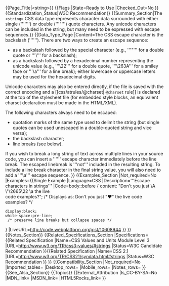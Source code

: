 {{Page_Title|&lt;string&gt;}}
{{Flags
|State=Ready to Use
|Checked_Out=No
}}
{{Standardization_Status|W3C Recommendation}}
{{Summary_Section|The <code>&lt;string></code> CSS data type represents character data surrounded with either single ('''&apos;''') or double ('''"''') quote characters.  Any unicode characters can be included in the string, but many need to be expressed with escape sequences.}}
{{Data_Type_Page
|Content=The CSS escape character is the backslash ('''\''').  There are two ways to create an escape sequence: 

* as a backslash followed by the special character (e.g., '''\"''' for a double quote or '''\\''' for a backslash);
* as a backslash followed by a hexadecimal number representing the unicode value (e.g.,  '''\22''' for a double quote, '''\263A''' for a smiley face or '''\a''' for a line break); either lowercase or uppercase letters may be used for the hexadecimal digits. 

Unicode characters may also be entered directly, if the file is saved with the correct encoding and a [[css/atrules/@charset| <code>@charset</code> rule]] is declared at the top of the stylesheet file (for embedded style blocks, an equivalent charset declaration must be made in the HTML/XML).

The following characters always need to be escaped:

* quotation marks of the same type used to delimit the string (but single quotes can be used unescaped in a double-quoted string and vice versa);
* the backslash character;
* line breaks (see below).

If you wish to break a long string of text across multiple lines in your source code, you can insert a '''\''' escape character immediately before the line break.  The escaped linebreak is '''not''' included in the resulting string.  To include a line break character in the final string value, you will also need to add a '''\a''' escape sequence.
}}
{{Examples_Section
|Not_required=No
|Examples={{Single Example
|Language=CSS
|Description='''Escape characters in strings'''
|Code=body::before {
    content: "Don't you just \A &#92;"&#92;2665&#92;22 \a the live \
              code examples?"; 
/* Displays as:
Don't you just 
"♥" 
the live code examples?
*/

    display:block; 
    white-space:pre-line; 
     /* preserve line breaks but collapse spaces */  
}
|LiveURL=http://code.webplatform.org/gist/10608944
}}
}}
{{Notes_Section}}
{{Related_Specifications_Section
|Specifications={{Related Specification
|Name=CSS Values and Units Module Level 3
|URL=http://www.w3.org/TR/css3-values/#strings
|Status=W3C Candidate Recommendation
}}{{Related Specification
|Name=CSS 2.1
|URL=http://www.w3.org/TR/CSS21/syndata.html#strings
|Status=W3C Recommendation
}}
}}
{{Compatibility_Section
|Not_required=No
|Imported_tables=
|Desktop_rows=
|Mobile_rows=
|Notes_rows=
}}
{{See_Also_Section}}
{{Topics}}
{{External_Attribution
|Is_CC-BY-SA=No
|MDN_link=
|MSDN_link=
|HTML5Rocks_link=
}}